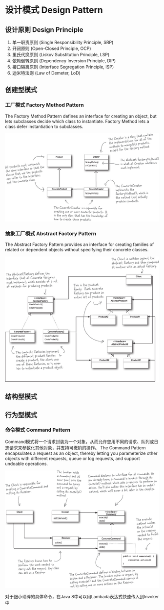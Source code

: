 # 设计模式 Design Pattern

## 设计原则 Design Principle

1. 单一职责原则 \(Single Responsibility Principle, SRP\)
2. 开闭原则 \(Open-Closed Principle, OCP\)
3. 里氏代换原则 \(Liskov Substitution Principle, LSP\)
4. 依赖倒转原则 \(Dependency Inversion Principle, DIP\)
5. 接口隔离原则 \(Interface Segregation Principle, ISP\)
6. 迪米特法则 \(Law of Demeter, LoD\)

## 创建型模式

### 工厂模式 Factory Method Pattern

The Factory Method Pattern defines an interface for creating an object, but lets subclasses decide which class to instantiate. Factory Method lets a class defer instantiation to subclasses.

![class diagram](../.gitbook/assets/factory-diagram.jpg)

### 抽象工厂模式 Abstract Factory Pattern

The Abstract Factory Pattern provides an interface for creating families of related or dependent objects without specifying their concrete classes.

![class diagram](../.gitbook/assets/abstract_factory-diagram.jpg)

## 结构型模式

## 行为型模式

### 命令模式 Command Pattern

Command模式将一个请求封装为一个对象，从而允许您用不同的请求、队列或日志请求来参数化其他对象，并支持可撤销的操作。 The Command Pattern encapsulates a request as an object, thereby letting you parameterize other objects with different requests, queue or log requests, and support undoable operations.

![class diagram](../.gitbook/assets/command-diagram.jpg)

对于细小琐碎的具体命令，在Java 8中可以用Lambada表达式快速传入到Invoker中

